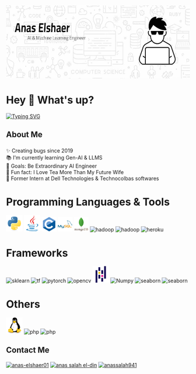 <div align="center">
<img height="200" src="https://github.com/AnasElshaer01/AnasElshaer01/blob/main/Photo/Anas%20cover.jpg"  />
</div>
  
<h1 align="left">Hey 👋 What's up?</h1>

  [![Typing SVG](https://readme-typing-svg.herokuapp.com?font=Fira+Code&pause=1000&color=F7F2F0&center=true&vCenter=true&width=435&lines=HI+!+I+Am+Anas+Elshaer+;AI+%26+ML+Engineer)](https://git.io/typing-svg)


###

<h2 align="left">About Me</h2>


###

<p align="left">✨ Creating bugs since 2019 <br>📚 I'm currently learning Gen-AI & LLMS  <br>🎯 Goals: Be Extraordinary AI Engineer <br>🎲 Fun fact: I Love Tea More Than My Future Wife <br> 🏢 Former Intern at Dell Technologies & Technocolbas softwares  </p>

###
  
 


###

<h1 align="left"> Programming Languages & Tools</h1>


<img src="https://raw.githubusercontent.com/devicons/devicon/master/icons/python/python-original.svg" alt="python" width="45" height="45"/> <a>
<img src="https://raw.githubusercontent.com/devicons/devicon/master/icons/java/java-original.svg" alt="java" width="45" height="45"/> 
<img src="https://raw.githubusercontent.com/devicons/devicon/master/icons/c/c-original.svg" alt="c++" width="40" height="40" />
<img src="https://raw.githubusercontent.com/devicons/devicon/master/icons/mysql/mysql-original-wordmark.svg" alt="mysql" width="40" height="40" />
<img src="https://raw.githubusercontent.com/devicons/devicon/master/icons/mongodb/mongodb-original-wordmark.svg" alt="mongodb" width="40" height="40" />
<img src="https://www.vectorlogo.zone/logos/apache_hadoop/apache_hadoop-icon.svg" alt="hadoop" width="40" height="40" />
<img src="https://www.vectorlogo.zone/logos/microsoft_powerbi/microsoft_powerbi-ar21.svg" alt="hadoop" width="70" height="40" />
<img src="https://www.vectorlogo.zone/logos/heroku/heroku-icon.svg" alt="heroku" width="40" height="40" /> </a>



<h1 align="left"> Frameworks </h1>


<img src="https://upload.wikimedia.org/wikipedia/commons/0/05/Scikit_learn_logo_small.svg" alt="sklearn" width="45" height="45"/></a>
    <img src="https://www.vectorlogo.zone/logos/tensorflow/tensorflow-icon.svg" alt="tf" width="45" height="45"/>
    <img src="https://www.vectorlogo.zone/logos/pytorch/pytorch-icon.svg" alt="pytorch" width="45" height="45"/>
    <img src="https://www.vectorlogo.zone/logos/opencv/opencv-icon.svg" alt="opencv" width="45" height="45"/>
    <img src="https://raw.githubusercontent.com/devicons/devicon/2ae2a900d2f041da66e950e4d48052658d850630/icons/pandas/pandas-original.svg" alt="pand" width="45" height="45"/>
     <img src="https://www.vectorlogo.zone/logos/numpy/numpy-ar21.svg" alt="Numpy" width="100" height="50"/>
    <img src="https://seaborn.pydata.org/_images/logo-mark-lightbg.svg" alt="seaborn" width="45" height="45"/>
    <img src="https://www.vectorlogo.zone/logos/pocoo_flask/pocoo_flask-icon.svg" alt="seaborn" width="45" height="45"/> </h>
<h1 align="left">Others</h1>

<img src="https://raw.githubusercontent.com/devicons/devicon/master/icons/linux/linux-original.svg" alt="php" width="45" height="45"/> <a>
  <img src="https://www.vectorlogo.zone/logos/git-scm/git-scm-icon.svg" alt="php" width="45" height="45"/>
   <img src="https://cdn.worldvectorlogo.com/logos/arduino-1.svg" alt="php" width="45" height="45"/> </a>





## Contact Me
<a href="https://linkedin.com/in/anas-elshaer01" target="blank"><img align="center" src="https://raw.githubusercontent.com/rahuldkjain/github-profile-readme-generator/master/src/images/icons/Social/linked-in-alt.svg" alt="anas-elshaer01" height="30" width="40" /></a>
<a href="https://www.kaggle.com/anassalaheldin " target="blank"><img align="center" src="https://raw.githubusercontent.com/rahuldkjain/github-profile-readme-generator/master/src/images/icons/Social/kaggle.svg" alt="anas salah el-din" height="30" width="40" /></a>
<a href="https://twitter.com/anas_ai1" target="blank"><img align="center" src="https://raw.githubusercontent.com/rahuldkjain/github-profile-readme-generator/master/src/images/icons/Social/twitter.svg" alt="anassalah941" height="30" width="40" /></a>















